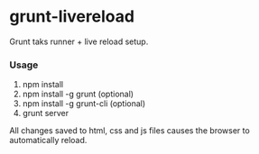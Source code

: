 grunt-livereload
================

Grunt taks runner + live reload setup.

### Usage

1) npm install
2) npm install -g grunt (optional)
3) npm install -g grunt-cli (optional)
4) grunt server

All changes saved to html, css and js files causes the browser to automatically reload.
